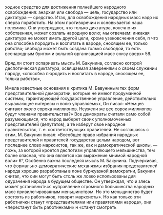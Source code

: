 ходное средство для достиження полнейшего народного освобождения: анархия или свобода — цель, государство илн диктатура — средство. Итак, для освобождения народных масс надо их сперва поработить. На этом противоречии и основывается наша полемика. Они утверждают, что только диктатура, конечно их собственная, может созлать народную волю; мы отвечаем: инкакая диктатура не может иметь другой цели, кроме узековсчения себя, п что она способна породить и воспитать в вароде, сносящем ее, только рабство; свобода может быть создана только свободой, то есть всенародным буитом и вольной организацией масс снизу вверх» 58.

Вряд ли стоит оспаривать мысль М. Бакунина, согласно которой деспотическая диктатура, освящаемая завереннями о своем служении пароду, «способна пюродить и воспитать в народе, сносящем ее, толька рабство»,

Имела известные основания к критика М. Бавуниным тех форм представительной демократни, которые не имеют продуманной системы, гарантирующей государственное управление, действительно выражающее нитересы н волю управляемых, Он писал: «Немцев считают около сорока миллионов. Неужели же все сорок миллиопов будут членами правительства?» Все демократы считали само собой разумеющимся, что народ выберет своих уполномоченных представителей (депутатов), а те изберут свое народное правительство, т. е. соответствующих правителей. Не соглашаясь с этим, М. Бакунин писал: «Всеобщее право избрания народных представителей и правителей государства целым народом, вот последнее слово марксистов, так же, как и демократической школы, — ложь, за которой кроется деспотизм управляющего мельшинства, тем более опасная, что она является как выражение мнимой народной воли» 6°, Особенно важна последняя мысль М. Бакунина. Подчеркивая, что формально-демократические механязмы избрания представителей народа хорошю разработаны в лоне буржуазной демократни, Бакунин считал, что оин могут быть столь же ловко использованы дия одурачения народа в будущем обществе. Он утверждал, что и злесь может установныться «управление огромного большинства народных масс привилегироваяным меньшинством. Но это меньщинство будет состоять из работников, говорят марксисты». Но как только эти работничкн станут «представителями или правятелями народа», они «перестанут быть работинками» н «станут смотреть
